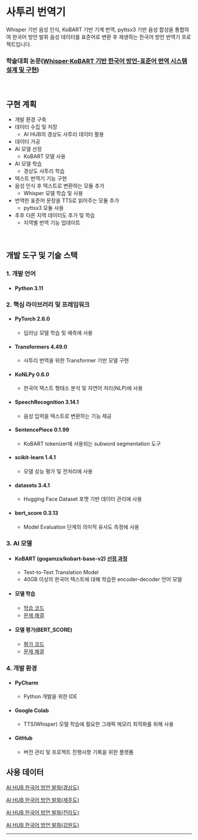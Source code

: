 # 사투리 번역기
Whisper 기반 음성 인식, KoBART 기반 기계 번역, pyttsx3 기반 음성 합성을 통합하여 한국어 방언 발화 음성 데이터를 표준어로 변환 후 재생하는 한국어 방언 번역기 프로젝트입니다.
  ### 학술대회 논문([Whisper·KoBART 기반 한국어 방언-표준어 번역 시스템 설계 및 구현]())
　

## 구현 계획
- 개발 환경 구축
- 데이터 수집 및 저장
  - AI HUB의 경상도 사투리 데이터 활용
- 데이터 가공
- AI 모델 선정
  - KoBART 모델 사용
- AI 모델 학습
  - 경상도 사투리 학습
- 텍스트 번역기 기능 구현
- 음성 인식 후 텍스트로 변환하는 모듈 추가
  - Whisper 모델 학습 및 사용
- 번역한 표준어 문장을 TTS로 읽어주는 모듈 추가
  - pyttsx3 모듈 사용
- 추후 다른 지역 데이터도 추가 및 학습
  - 지역별 번역 기능 업데이트
    

　


## 개발 도구 및 기술 스택
### 1. 개발 언어
- #### Python 3.11
### 2. 핵심 라이브러리 및 프레임워크
- #### PyTorch 2.6.0
  - 딥러닝 모델 학습 및 예측에 사용
- #### Transformers 4.49.0
  - 사투리 번역을 위한 Transformer 기반 모델 구현
- #### KoNLPy 0.6.0
  - 한국어 텍스트 형태소 분석 및 자연어 처리(NLP)에 사용
- #### SpeechRecognition 3.14.1
  - 음성 입력을 텍스트로 변환하는 기능 제공
- #### SentencePiece 0.1.99
  - KoBART tokenizer에 사용되는 subword segmentation 도구
- #### scikit-learn 1.4.1
  - 모델 성능 평가 및 전처리에 사용
- #### datasets 3.4.1
  - Hugging Face Dataset 포맷 기반 데이터 관리에 사용
- #### bert_score 0.3.13
  - Model Evaluation 단계의 의미적 유사도 측정에 사용
### 3. AI 모델
- #### KoBART (gogamza/kobart-base-v2) [선정 과정](https://github.com/IMBLOP/dialect-translator/issues/2#issue-2995355902)
  - Text-to-Text Translation Model
  - 40GB 이상의 한국어 텍스트에 대해 학습한 encoder-decoder 언어 모델
- #### 모델 학습
  - [학습 코드](src/training/training.py)
  - [문제 해결](https://github.com/IMBLOP/dialect-translator/issues/1#issue-2995320637)
- #### 모델 평가(BERT_SCORE)
  - [평가 코드](src/evaluation/bert_score_eval.py)
  - [문제 해결](https://github.com/IMBLOP/dialect-translator/issues/3#issue-2995488377)

### 4. 개발 환경
- #### PyCharm
  - Python 개발을 위한 IDE
- #### Google Colab
  - TTS(Whisper) 모델 학습에 필요한 그래픽 메모리 최적화를 위해 사용
- #### GitHub
  - 버전 관리 및 프로젝트 진행사항 기록을 위한 플랫폼





## 사용 데이터
[AI HUB 한국어 방언 발화(경상도)](https://aihub.or.kr/aihubdata/data/view.do?currMenu=&topMenu=&aihubDataSe=data&dataSetSn=119)
 
  [AI HUB 한국어 방언 발화(제주도)](https://aihub.or.kr/aihubdata/data/view.do?currMenu=115&topMenu=100&aihubDataSe=realm&dataSetSn=121)
  
  [AI HUB 한국어 방언 발화(전라도)](https://aihub.or.kr/aihubdata/data/view.do?currMenu=115&topMenu=100&aihubDataSe=realm&dataSetSn=120)
  
  [AI HUB 한국어 방언 발화(강원도)](https://aihub.or.kr/aihubdata/data/view.do?currMenu=115&topMenu=100&aihubDataSe=realm&dataSetSn=118)  


---

